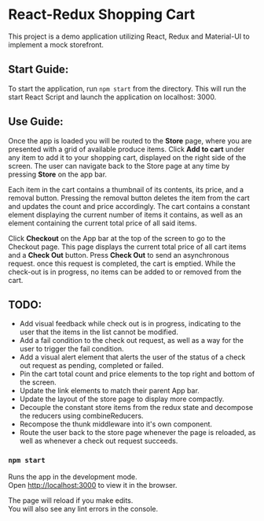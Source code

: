 <h1>React-Redux Shopping Cart</h2>

This project is a demo application utilizing React, Redux and Material-UI to implement a mock storefront.

## Start Guide:

To start the application, run `npm start` from the directory. This will run the start React Script and launch the application on localhost: 3000.

## Use Guide:

Once the app is loaded you will be routed to the <b>Store</b> page, where you are presented with a grid of available produce items. Click <b>Add to cart</b> under any item to add it to your shopping cart, displayed on the right side of the screen. The user can navigate back to the Store page at any time by pressing <b>Store</b> on the app bar.

Each item in the cart contains a thumbnail of its contents, its price, and a removal button. Pressing the removal button deletes the item from the cart and updates the count and price accordingly. The cart contains a constant element displaying the current number of items it contains, as well as an element containing the current total price of all said items.

Click <b>Checkout</b> on the App bar at the top of the screen to go to the Checkout page. This page displays the current total price of all cart items and a <b>Check Out</b> button. Press <b>Check Out</b> to send an asynchronous request. once this request is completed, the cart is emptied. While the check-out is in progress, no items can be added to or removed from the cart.

## TODO:
  * Add visual feedback while check out is in progress, indicating to the user that the items in the list cannot be modified.
  * Add a fail condition to the check out request, as well as a way for the user to trigger the fail condition.
  * Add a visual alert element that alerts the user of the status of a check out request as pending, completed or failed.
  * Pin the cart total count and price elements to the top right and bottom of the screen.
  * Update the link elements to match their parent App bar.
  * Update the layout of the store page to display more compactly.
  * Decouple the constant store items from the redux state and decompose the reducers using combineReducers.
  * Recompose the thunk middleware into it's own component.
  * Route the user back to the store page whenever the page is reloaded, as well as whenever a check out request succeeds.
  
### `npm start`

Runs the app in the development mode.<br />
Open [http://localhost:3000](http://localhost:3000) to view it in the browser.

The page will reload if you make edits.<br />
You will also see any lint errors in the console.

